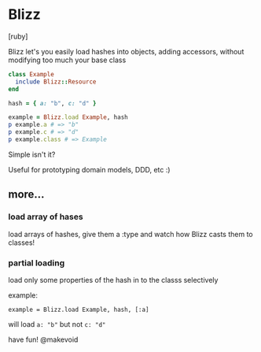 # Blizz
[ruby]

Blizz let's you easily load hashes into objects, adding accessors, without modifying too much your base class

```ruby
class Example
  include Blizz::Resource
end

hash = { a: "b", c: "d" }

example = Blizz.load Example, hash
p example.a # => "b"
p example.c # => "d"
p example.class # => Example
```

Simple isn't it?

Useful for prototyping domain models, DDD, etc :)


## more...

### load array of hases

load arrays of hashes, give them a :type and watch how Blizz casts them to classes!

### partial loading

load only some properties of the hash in to the classs selectively

example:

```
example = Blizz.load Example, hash, [:a]
```

will load `a: "b"` but not `c: "d"`





have fun!
@makevoid